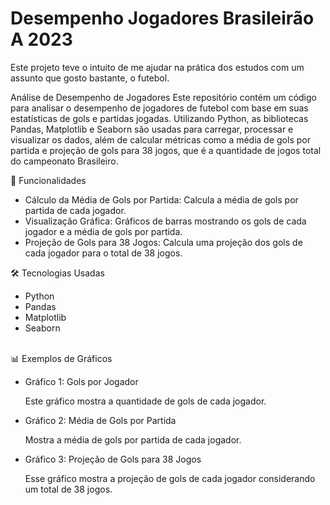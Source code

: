 # Desempenho Jogadores Brasileirão A 2023

Este projeto teve o intuito de me ajudar na prática dos estudos com um assunto que gosto bastante, o futebol.

Análise de Desempenho de Jogadores
Este repositório contém um código para analisar o desempenho de jogadores de futebol com base em suas estatísticas de gols e partidas jogadas. Utilizando Python, as bibliotecas Pandas, Matplotlib e Seaborn são usadas para carregar, processar e visualizar os dados, além de calcular métricas como a média de gols por partida e projeção de gols para 38 jogos, que é a quantidade de jogos total do campeonato Brasileiro.

🚀 Funcionalidades<br>
  - Cálculo da Média de Gols por Partida: Calcula a média de gols por partida de cada jogador.
  - Visualização Gráfica: Gráficos de barras mostrando os gols de cada jogador e a média de gols por partida.
  - Projeção de Gols para 38 Jogos: Calcula uma projeção dos gols de cada jogador para o total de 38 jogos.

🛠️ Tecnologias Usadas<br>
  - Python
  - Pandas
  - Matplotlib
  - Seaborn
<br>
📊 Exemplos de Gráficos<br>

  - Gráfico 1: Gols por Jogador

    Este gráfico mostra a quantidade de gols de cada jogador.

  - Gráfico 2: Média de Gols por Partida

    Mostra a média de gols por partida de cada jogador.

  - Gráfico 3: Projeção de Gols para 38 Jogos

    Esse gráfico mostra a projeção de gols de cada jogador considerando um total de 38 jogos.
